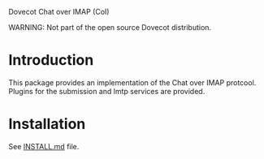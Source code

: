 Dovecot Chat over IMAP (CoI)

WARNING: Not part of the open source Dovecot distribution.

Introduction
============

This package provides an implementation of the Chat over IMAP protcool. Plugins
for the submission and lmtp services are provided.

Installation
============

See [INSTALL.md](INSTALL.md) file.

